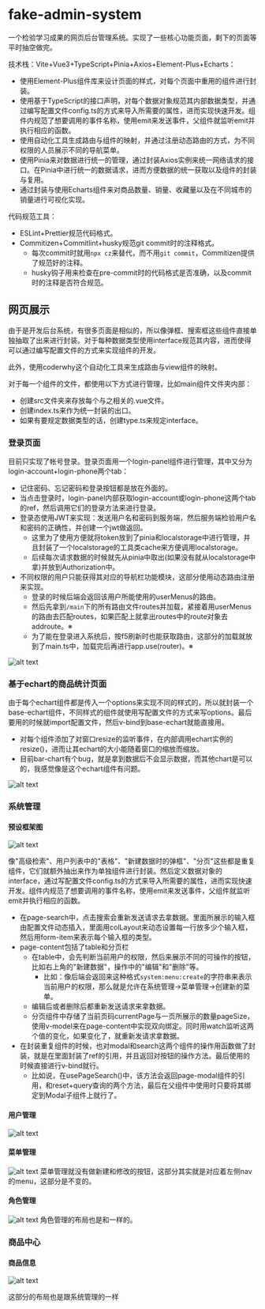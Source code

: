 # fake-admin-system
一个检验学习成果的网页后台管理系统。实现了一些核心功能页面，剩下的页面等平时抽空做完。

技术栈：Vite+Vue3+TypeScript+Pinia+Axios+Element-Plus+Echarts：
* 使用Element-Plus组件库来设计页面的样式，对每个页面中重用的组件进行封装。
* 使用基于TypeScript的接口声明，对每个数据对象规范其内部数据类型，并通过编写配置文件config.ts的方式来导入所需要的属性，进而实现快速开发。组件内规范了想要调用的事件名称，使用emit来发送事件，父组件就监听emit并执行相应的函数。
* 使用自动化工具生成路由与组件的映射，并通过注册动态路由的方式，为不同权限的人员展示不同的导航菜单。
* 使用Pinia来对数据进行统一的管理，通过封装Axios实例来统一网络请求的接口。在Pinia中进行统一的数据请求，进而方便数据的统一获取以及组件的封装与复用。
* 通过封装与使用Echarts组件来对商品数量、销量、收藏量以及在不同城市的销量进行可视化实现。

代码规范工具：
* ESLint+Prettier规范代码格式。
* Commitizen+Commitlint+husky规范git commit时的注释格式。
  * 每次commit时就用`npx cz`来替代，而不用`git commit`，Commitizen提供了规范好的注释。
  * husky钩子用来检查在pre-commit时的代码格式是否准确，以及commit时的注释是否符合规范。


## 网页展示
由于是开发后台系统，有很多页面是相似的，所以像弹框、搜索框这些组件直接单独抽取了出来进行封装。对于每种数据类型使用interface规范其内容，进而使得可以通过编写配置文件的方式来实现组件的开发。

此外，使用coderwhy这个自动化工具来生成路由与view组件的映射。

对于每一个组件的文件，都使用以下方式进行管理，比如main组件文件夹内部：
* 创建src文件夹来存放每个与之相关的.vue文件。
* 创建index.ts来作为统一封装的出口。
* 如果有要规定数据类型的话，创建type.ts来规定interface。
### 登录页面
目前只实现了帐号登录。登录页面用一个login-panel组件进行管理，其中又分为login-account+login-phone两个tab：
* 记住密码、忘记密码和登录按钮都是放在外面的。
* 当点击登录时，login-panel内部获取login-account或login-phone这两个tab的ref，然后调用它们的登录方法来进行登录。
* 登录态使用JWT来实现：发送用户名和密码到服务端，然后服务端检验用户名和密码的正确性，并创建一个jwt做返回。
  * 这里为了使用方便就将token放到了pinia和localstorage中进行管理，并且封装了一个localstorage的工具类cache来方便调用localstorage。
  * 后续每次请求数据的时候就先从pinia中取出(如果没有就从localstorage中拿)并放到Authorization中。
* 不同权限的用户只能获得其对应的导航栏功能模块，这部分使用动态路由注册来实现。
  * 登录的时候后端会返回该用户所能使用的userMenus的路由。
  * 然后先拿到`/main`下的所有路由文件routes并加载，紧接着用userMenus的路由去匹配routes，如果匹配上就拿出routes中的route对象去addroute。※
  * 为了能在登录进入系统后，按f5刷新时也能获取路由，这部分的加载就放到了main.ts中，加载完后再进行app.use(router)。※

![alt text](./project_images/login.png)
### 基于echart的商品统计页面
由于每个echart组件都是传入一个options来实现不同的样式的，所以就封装一个base-echart组件，不同样式的组件就使用写配置文件的方式来写options。最后要用的时候就import配置文件，然后v-bind到base-echart就能直接用。
* 对每个组件添加了对窗口resize的监听事件，在内部调用echart实例的resize()，进而让其echart的大小能随着窗口的缩放而缩放。
* 目前bar-chart有个bug，就是拿到数据后不会显示数据，而其他chart是可以的，我感觉像是这个echart组件有问题。

![alt text](./project_images/product_summary.png)

### 系统管理
#### 预设框架图
![alt text](./project_images/frame.png)

像"高级检索"、用户列表中的"表格"、"新建数据时的弹框"、"分页"这些都是重复组件，它们就额外抽出来作为单独组件进行封装。然后定义数据对象的interface，通过写配置文件config.ts的方式来导入所需要的属性，进而实现快速开发。组件内规范了想要调用的事件名称，使用emit来发送事件，父组件就监听emit并执行相应的函数。
* 在page-search中，点击搜索会重新发送请求去拿数据。里面所展示的输入框由配置文件动态插入，里面用colLayout来动态设置每一行放多少个输入框，然后用form-item来表示每个输入框的类型。
* page-content包括了table和分页栏
  * 在table中，会先判断当前用户的权限，然后来展示不同的可操作的按钮，比如右上角的"新建数据"，操作中的"编辑"和"删除"等。
    * 比如：像后端会返回来这种格式`system:menu:create`的字符串来表示当前用户的权限，那么就是允许在系统管理->菜单管理->创建新的菜单。
  * 编辑后或者删除后都重新发送请求来拿数据。
  * 分页组件中存储了当前页码currentPage与一页所展示的数量pageSize，使用v-model来在page-content中实现双向绑定。同时用watch监听这两个值的变化，如果变化了，就重新发请求拿数据。
* 在封装重复组件的时候，也对modal和search这两个组件的操作用函数做了封装，就是在里面封装了ref的引用，并且返回对按钮的操作方法。最后使用的时候直接进行v-bind就行。
  * 比如说，在usePageSearch()中，该方法会返回page-modal组件的引用，和reset+query查询的两个方法，最后在父组件中使用时只要将其绑定到Modal子组件上就行了。
#### 用户管理
![alt text](./project_images/user_admin.png)
#### 菜单管理
![alt text](/project_images/menu_admin.png)
菜单管理就没有做新建和修改的按钮，这部分其实就是对应着左侧nav的menu，这部分是不变的。
#### 角色管理
![alt text](./project_images/role_admin.png)
角色管理的布局也是和一样的。

### 商品中心
#### 商品信息
![alt text](./project_images/product_info.png)

这部分的布局也是跟系统管理的一样